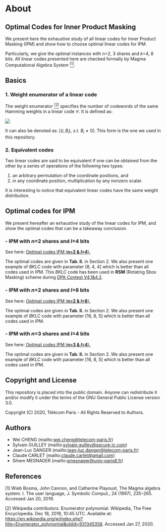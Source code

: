 
# About

## Optimal Codes for Inner Product Masking

We present here the exhaustive study of all linear codes for Inner Product Masking (IPM) and show how to choose optimal linear codes for IPM. 

Particularly, we give the optimal instances with *n*=2, 3 shares and *k*=4, 8 bits. All linear codes presented here are checked formally by Magma Computational Algebra System [<sup>[1]</sup>](http://magma.maths.usyd.edu.au/magma/).

## Basics

### 1. Weight enumerator of a linear code

The weight enumerator [<sup>[2]</sup>](https://en.wikipedia.org/wiki/Enumerator_polynomial) specifies the number of codewords of the same Hamming weights in a linear code $\mathcal{C}$. It is defined as:

<img src="http://latex.codecogs.com/gif.latex?W_\mathcal{C}(X, Y) = \sum_{i=0}^n B_iX^{n-i}Y^i" />

It can also be denoted as: $[ (i, B_i), ~s.t. ~B_i\neq 0]$. This form is the one we used in this repository.

### 2. Equivalent codes

Two linear codes are said to be equivalent if one can be obtained from the other by a series of operations of the following two types:

1) an arbitrary permutation of the coordinate positions, and
2) in any coordinate position, multiplication by any nonzero scalar.

It is interesting to notice that equivalent linear codes have the same weight distribution.

## Optimal codes for IPM

We present hereafter an exhaustive study of the linear codes for IPM, and show the optimal codes that can be a takeaway conclusion.

### - IPM with *n*=2 shares and *l*=4 bits

See here: [Optimal codes IPM (**n=2 & *l*=4**).](https://nbviewer.jupyter.org/github/Qomo-CHENG/OC-IPM/blob/master/ipm_codes_n2k4.ipynb)

The optimal codes are given in **Tab. II.** in Section 2. We also present one example of *BKLC* code with parameter [8, 4, 4] which is better than all codes used in IPM. This *BKLC* code has been used in **RSM** (Rotating Sbox Masking) scheme during [DPA Contest V4.1&4.2](http://www.dpacontest.org/v4/index.php).

### - IPM with *n*=2 shares and *l*=8 bits
See here: [Optimal codes IPM (**n=2 & *l*=8**).](https://nbviewer.jupyter.org/github/Qomo-CHENG/OC-IPM/blob/master/ipm_codes_n2k8.ipynb)

The optimal codes are given in **Tab. II.** in Section 2. We also present one example of *BKLC* code with parameter [16, 8, 5] which is better than all codes used in IPM.

### - IPM with *n*=3 shares and *l*=4 bits

See here: [Optimal codes IPM (**n=3 & *l*=4**).](https://nbviewer.jupyter.org/github/Qomo-CHENG/OC-IPM/blob/master/ipm_codes_n2k8.ipynb)

The optimal codes are given in **Tab. II.** in Section 2. We also present one example of *BKLC* code with parameter [16, 8, 5] which is better than all codes used in IPM.

## Copyright and License

This repository is placed into the public domain. Anyone can redistribute it and/or modify it under the terms of the GNU General Public License version 3.0.

Copyright (C) 2020, Télécom Paris - All Rights Reserved to Authors.

## Authors
- Wei CHENG (mailto:wei.cheng@telecom-paris.fr)
- Sylvain GUILLEY (mailto:sylvain.guilley@secure-ic.com)
- Jean-Luc DANGER (mailto:jean-luc.danger@telecom-paris.fr)
- Claude CARLET (mailto:claude.carlet@gmail.com)
- Sihem MESNAGER (mailto:smesnager@univ-paris8.fr)


## References
[1] Wieb Bosma, John Cannon, and Catherine Playoust, The Magma algebra system. I. The user language, J. Symbolic Comput., 24 (1997), 235–265. Accessed Jan 20, 2019.

[2] Wikipedia contributors. Enumerator polynomial. Wikipedia, The Free Encyclopedia. Dec 18, 2019, 10:45 UTC. Available at: https://en.wikipedia.org/w/index.php?title=Enumerator_polynomial&oldid=931345358. Accessed Jan 27, 2020.
